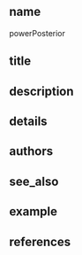## name
powerPosterior
## title
## description
## details
## authors
## see_also
## example
## references
